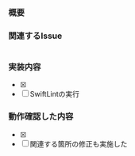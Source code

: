 ### 概要
<!-- プルリクの概要 -->


### 関連するIssue
#

### 実装内容
<!-- 実装内容を箇条書きする -->
- [x] 
- [ ] SwiftLintの実行

### 動作確認した内容
<!-- 確認した動作内容を箇条書きする -->
- [x]
- [ ] 関連する箇所の修正も実施した
